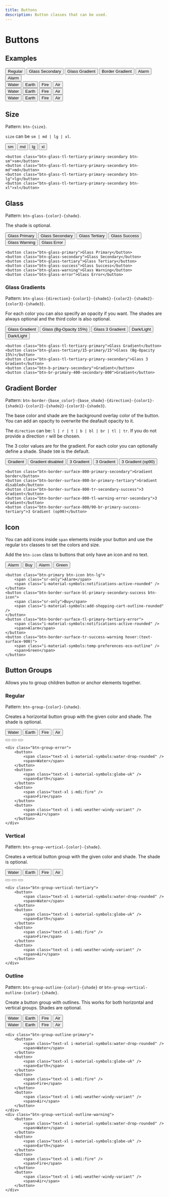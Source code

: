 ```yaml
---
title: Buttons
description: Button classes that can be used.
---
```


<script>
	import Usage from '../Usage.svelte';
</script>

# Buttons

## Examples
<Usage>
	<button class="btn-primary">Regular</button>
	<button class="btn-glass-secondary">Glass Secondary</button>
	<button class="btn-glass-tl-tertiary-primary">Glass Gradient</button>
	<button class="btn-border-surface-800-br-secondary-success-error">Border Gradient</button>
	<button class="btn-primary btn-icon btn-lg">
		<span class="sr-only">Alarm</span>
		<span class="i-material-symbols:notifications-active-rounded" />
	</button>
	<button class="btn-border-surface-tl-primary-tertiary-error">
		<span class="i-material-symbols:notifications-active-rounded" />
		<span>Alarm</span>
	</button>
	<div class="btn-group-primary">
		<button>
			<span class="text-xl i-material-symbols:water-drop-rounded" />
			<span>Water</span>
		</button>
		<button>
			<span class="text-xl i-material-symbols:globe-uk" />
			<span>Earth</span>
		</button>
		<button>
			<span class="text-xl i-mdi:fire" />
			<span>Fire</span>
		</button>
		<button>
			<span class="text-xl i-mdi-weather-windy-variant" />
			<span>Air</span>
		</button>
	</div>
	<div class="btn-group-vertical-tertiary">
		<button>
			<span class="text-xl i-material-symbols:water-drop-rounded" />
			<span>Water</span>
		</button>
		<button>
			<span class="text-xl i-material-symbols:globe-uk" />
			<span>Earth</span>
		</button>
		<button>
			<span class="text-xl i-mdi:fire" />
			<span>Fire</span>
		</button>
		<button>
			<span class="text-xl i-mdi-weather-windy-variant" />
			<span>Air</span>
		</button>
	</div>
	<div class="btn-group-outline-secondary">
		<button>
			<span class="text-xl i-material-symbols:water-drop-rounded" />
			<span>Water</span>
		</button>
		<button>
			<span class="text-xl i-material-symbols:globe-uk" />
			<span>Earth</span>
		</button>
		<button>
			<span class="text-xl i-mdi:fire" />
			<span>Fire</span>
		</button>
		<button>
			<span class="text-xl i-mdi-weather-windy-variant" />
			<span>Air</span>
		</button>
	</div>
</Usage>

## Size

Pattern: `btn-{size}`. 

`size` can be `sm | md | lg | xl`.

<Usage>
	<button class="btn-glass-tl-tertiary-primary-secondary btn-sm">sm</button>
	<button class="btn-glass-tl-tertiary-primary-secondary btn-md">md</button>
	<button class="btn-glass-tl-tertiary-primary-secondary btn-lg">lg</button>
	<button class="btn-glass-tl-tertiary-primary-secondary btn-xl">xl</button>
</Usage>

```svelte
<button class="btn-glass-tl-tertiary-primary-secondary btn-sm">sm</button>
<button class="btn-glass-tl-tertiary-primary-secondary btn-md">md</button>
<button class="btn-glass-tl-tertiary-primary-secondary btn-lg">lg</button>
<button class="btn-glass-tl-tertiary-primary-secondary btn-xl">xl</button>
```

## Glass

Pattern: `btn-glass-{color}-{shade}`.

The shade is optional.

<Usage>
	<button class="btn-glass-primary">Glass Primary</button>
	<button class="btn-glass-secondary">Glass Secondary</button>
	<button class="btn-glass-tertiary">Glass Tertiary</button>
	<button class="btn-glass-success">Glass Success</button>
	<button class="btn-glass-warning">Glass Warning</button>
	<button class="btn-glass-error">Glass Error</button>
</Usage>

```svelte
<button class="btn-glass-primary">Glass Primary</button>
<button class="btn-glass-secondary">Glass Secondary</button>
<button class="btn-glass-tertiary">Glass Tertiary</button>
<button class="btn-glass-success">Glass Success</button>
<button class="btn-glass-warning">Glass Warning</button>
<button class="btn-glass-error">Glass Error</button>
```

### Glass Gradients

Pattern: `btn-glass-{direction}-{color1}-{shade1}-{color2}-{shade2}-{color3}-{shade3}`.

For each color you can also specify an opacity if you want. The shades are always optional and the third color is also optional.

<Usage>
	<button class="btn-glass-tl-tertiary-primary">Glass Gradient</button>
	<button class="btn-glass-tertiary/15-primary/15">Glass (Bg-Opacity 15%)</button>
	<button class="btn-glass-tl-tertiary-primary-secondary">Glass 3 Gradient</button>
	<button class="btn-b-primary-secondary">Dark/Light</button>
	<button class="btn-br-primary-400-secondary-800">Dark/Light</button>
</Usage>

```svelte
<button class="btn-glass-tl-tertiary-primary">Glass Gradient</button>
<button class="btn-glass-tertiary/15-primary/15">Glass (Bg-Opacity 15%)</button>
<button class="btn-glass-tl-tertiary-primary-secondary">Glass 3 Gradient</button>
<button class="btn-b-primary-secondary">Gradient</button>
<button class="btn-br-primary-400-secondary-800">Gradient</button>
```

## Gradient Border

Pattern: `btn-border-{base_color}-{base_shade}-{direction}-{color1}-{shade1}-{color2}-{shade2}-{color3}-{shade3}`.

The base color and shade are the background overlay color of the button. You can add an opacity to overwrite the deafault opacity to it.

The `direction` can be: `l | r | t | b | bl | br | tl | tr`. If you do not provide a direction `r` will be chosen.

The 3 color values are for the gradient. For each color you can optionally define a shade. Shade `500` is the default.

<Usage>
	<button class="btn-border-surface-800-primary-secondary">Gradient</button>
	<button class="btn-border-surface-800-br-primary-tertiary">Gradient disabled</button>
	<button class="btn-border-surface-800-tr-secondary-success">3 Gradient</button>
	<button class="btn-border-surface-800-tl-warning-error-secondary">3 Gradient</button>
	<button class="btn-border-surface-800/90-br-primary-success-tertiary"
		>3 Gradient (op90)</button
	>
</Usage>

```svelte
<button class="btn-border-surface-800-primary-secondary">Gradient border</button>
<button class="btn-border-surface-800-br-primary-tertiary">Gradient disabled</button>
<button class="btn-border-surface-800-tr-secondary-success">3 Gradient</button>
<button class="btn-border-surface-800-tl-warning-error-secondary">3 Gradient</button>
<button class="btn-border-surface-800/90-br-primary-success-tertiary">3 Gradient (op90)</button>
```

## Icon

You can add icons inside `span` elements inside your button and use the regular `btn` classes to set the colors and size. 

Add the `btn-icon` class to buttons that only have an icon and no text.

<Usage>
	<button class="btn-primary btn-icon btn-lg">
		<span class="sr-only">Alarm</span>
		<span class="i-material-symbols:notifications-active-rounded" />
	</button>
	<button class="btn-border-surface-bl-primary-secondary-success btn-icon">
		<span class="sr-only">Buy</span>
		<span class="i-material-symbols:add-shopping-cart-outline-rounded" />
	</button>
	<button class="btn-border-surface-tl-primary-tertiary-error">
		<span class="i-material-symbols:notifications-active-rounded" />
		<span>Alarm</span>
	</button>
	<button class="btn-border-surface-tr-success-warning">
		<span class="i-material-symbols:temp-preferences-eco-outline" />
		<span>Green</span>
	</button>
</Usage>

```svelte
<button class="btn-primary btn-icon btn-lg">
	<span class="sr-only">Alarm</span>
	<span class="i-material-symbols:notifications-active-rounded" />
</button>
<button class="btn-border-surface-bl-primary-secondary-success btn-icon">
	<span class="sr-only">Buy</span>
	<span class="i-material-symbols:add-shopping-cart-outline-rounded" />
</button>
<button class="btn-border-surface-tl-primary-tertiary-error">
	<span class="i-material-symbols:notifications-active-rounded" />
	<span>Alarm</span>
</button>
<button class="btn-border-surface-tr-success-warning hover:(text-surface-900)">
	<span class="i-material-symbols:temp-preferences-eco-outline" />
	<span>Green</span>
</button>
```

## Button Groups

Allows you to group children button or anchor elements together.

### Regular

Pattern: `btn-group-{color}-{shade}`.

Creates a horizontal button group with the given color and shade. The shade is optional.

<Usage column>
	<div class="btn-group-error">
		<button>
			<span class="text-xl i-material-symbols:water-drop-rounded" />
			<span>Water</span>
		</button>
		<button>
			<span class="text-xl i-material-symbols:globe-uk" />
			<span>Earth</span>
		</button>
		<button>
			<span class="text-xl i-mdi:fire" />
			<span>Fire</span>
		</button>
		<button>
			<span class="text-xl i-mdi-weather-windy-variant" />
			<span>Air</span>
		</button>
	</div>
	<div class="btn-group-tertiary">
		<button>
			<span class="text-xl i-material-symbols:water-drop-rounded" />
		</button>
		<button>
			<span class="text-xl i-material-symbols:globe-uk" />
		</button>
		<button>
			<span class="text-xl i-mdi:fire" />
		</button>
	</div>
</Usage>

```svelte
<div class="btn-group-error">
	<button>
		<span class="text-xl i-material-symbols:water-drop-rounded" />
		<span>Water</span>
	</button>
	<button>
		<span class="text-xl i-material-symbols:globe-uk" />
		<span>Earth</span>
	</button>
	<button>
		<span class="text-xl i-mdi:fire" />
		<span>Fire</span>
	</button>
	<button>
		<span class="text-xl i-mdi-weather-windy-variant" />
		<span>Air</span>
	</button>
</div>
```

### Vertical

Pattern: `btn-group-vertical-{color}-{shade}`.

Creates a vertical button group with the given color and shade. The shade is optional.

<Usage>
	<div class="btn-group-vertical-tertiary">
		<button>
			<span class="text-xl i-material-symbols:water-drop-rounded" />
			<span>Water</span>
		</button>
		<button>
			<span class="text-xl i-material-symbols:globe-uk" />
			<span>Earth</span>
		</button>
		<button>
			<span class="text-xl i-mdi:fire" />
			<span>Fire</span>
		</button>
		<button>
			<span class="text-xl i-mdi-weather-windy-variant" />
			<span>Air</span>
		</button>
	</div>
	<div class="btn-group-vertical-warning">
		<button>
			<span class="text-xl i-material-symbols:water-drop-rounded" />
		</button>
		<button>
			<span class="text-xl i-material-symbols:globe-uk" />
		</button>
		<button>
			<span class="text-xl i-mdi:fire" />
		</button>
	</div>
</Usage>

```svelte
<div class="btn-group-vertical-tertiary">
	<button>
		<span class="text-xl i-material-symbols:water-drop-rounded" />
		<span>Water</span>
	</button>
	<button>
		<span class="text-xl i-material-symbols:globe-uk" />
		<span>Earth</span>
	</button>
	<button>
		<span class="text-xl i-mdi:fire" />
		<span>Fire</span>
	</button>
	<button>
		<span class="text-xl i-mdi-weather-windy-variant" />
		<span>Air</span>
	</button>
</div>
```

### Outline

Pattern: `btn-group-outline-{color}-{shade}` or `btn-group-vertical-outline-{color}-{shade}`.

Create a button group with outlines. This works for both horizontal and vertical groups. Shades are optional.

<Usage column>
	<div class="btn-group-outline-primary">
		<button>
			<span class="text-xl i-material-symbols:water-drop-rounded" />
			<span>Water</span>
		</button>
		<button>
			<span class="text-xl i-material-symbols:globe-uk" />
			<span>Earth</span>
		</button>
		<button>
			<span class="text-xl i-mdi:fire" />
			<span>Fire</span>
		</button>
		<button>
			<span class="text-xl i-mdi-weather-windy-variant" />
			<span>Air</span>
		</button>
	</div>
	<div class="btn-group-vertical-outline-warning">
		<button>
			<span class="text-xl i-material-symbols:water-drop-rounded" />
			<span>Water</span>
		</button>
		<button>
			<span class="text-xl i-material-symbols:globe-uk" />
			<span>Earth</span>
		</button>
		<button>
			<span class="text-xl i-mdi:fire" />
			<span>Fire</span>
		</button>
		<button>
			<span class="text-xl i-mdi-weather-windy-variant" />
			<span>Air</span>
		</button>
	</div>
</Usage>

```svelte
<div class="btn-group-outline-primary">
	<button>
		<span class="text-xl i-material-symbols:water-drop-rounded" />
		<span>Water</span>
	</button>
	<button>
		<span class="text-xl i-material-symbols:globe-uk" />
		<span>Earth</span>
	</button>
	<button>
		<span class="text-xl i-mdi:fire" />
		<span>Fire</span>
	</button>
	<button>
		<span class="text-xl i-mdi-weather-windy-variant" />
		<span>Air</span>
	</button>
</div>
<div class="btn-group-vertical-outline-warning">
	<button>
		<span class="text-xl i-material-symbols:water-drop-rounded" />
		<span>Water</span>
	</button>
	<button>
		<span class="text-xl i-material-symbols:globe-uk" />
		<span>Earth</span>
	</button>
	<button>
		<span class="text-xl i-mdi:fire" />
		<span>Fire</span>
	</button>
	<button>
		<span class="text-xl i-mdi-weather-windy-variant" />
		<span>Air</span>
	</button>
</div>
```
